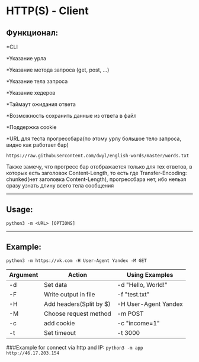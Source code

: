 
# HTTP(S) - Client 

## Функционал:
*CLI

*Указание урла

*Указание метода запроса (get, post, …)

*Указание тела запроса

*Указание хедеров

*Таймаут ожидания ответа

*Возможность сохранить данные из ответа в файл

*Поддержка cookie

*URL для теста прогрессбара(по этому урлу большое тело запроса, видно как работает бар)
```
https://raw.githubusercontent.com/dwyl/english-words/master/words.txt
```
Также замечу, что прогресс бар отображается только для тех ответов, в которых есть заголовок Content-Length, то есть где Transfer-Encoding: chunked(нет заголовка Content-Length), прогрессбара нет, ибо нельзя сразу узнать длину всего тела сообщения

-----------------------------------------------------------------------------------------------------------------------------------  
## Usage:
```
python3 -m <URL> [OPTIONS]
```
-----------------------------------------------------------------------------------------------------------------------------------
## Example:
```
python3 -m https://vk.com -H User-Agent Yandex -M GET
```

| Argument | Action                  | Using Examples       | 
|----------|-------------------------|----------------------|
| -d       | Set data                | -d "Hello, World!"   |
| -F       | Write output in file    | -f "test.txt"        |
| -H       | Add headers(Split by $) | -H User-Agent Yandex |
| -M       | Choose request method   | -m POST              |
| -c       | add cookie              | -c "income=1"        |
| -t       | Set timeout             | -t 3000              |


###Example for connect via http and IP:
``
python3 -m app http://46.17.203.154
``